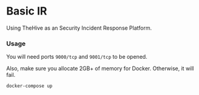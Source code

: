 # Basic IR

Using TheHive as an Security Incident Response Platform. 

### Usage

You will need ports `9000/tcp` and `9001/tcp` to be opened.

Also, make sure you allocate 2GB+ of memory for Docker. Otherwise, it will fail.

```
docker-compose up
```